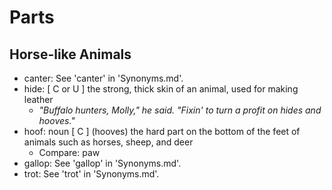# Parts

## Horse-like Animals

- canter: See 'canter' in 'Synonyms.md'.
- hide: [ C or U ] the strong, thick skin of an animal, used for making leather
  - _"Buffalo hunters, Molly," he said. "Fixin' to turn a profit on hides and hooves."_
- hoof: noun [ C ] (hooves) the hard part on the bottom of the feet of animals such as horses, sheep, and deer
  - Compare: paw
- gallop: See 'gallop' in 'Synonyms.md'.
- trot: See 'trot' in 'Synonyms.md'.

